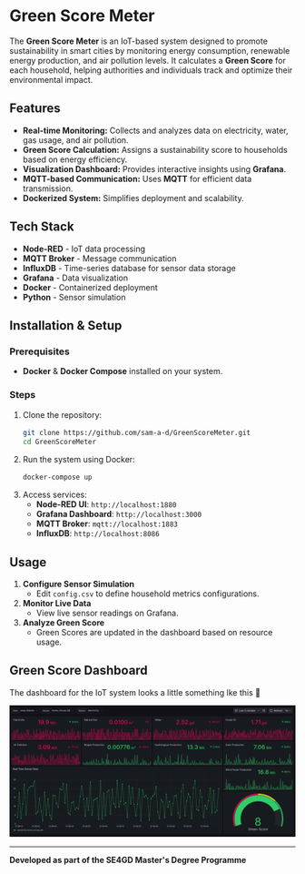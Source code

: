 # Green Score Meter

The **Green Score Meter** is an IoT-based system designed to promote sustainability in smart cities by monitoring energy consumption, renewable energy production, and air pollution levels. It calculates a **Green Score** for each household, helping authorities and individuals track and optimize their environmental impact.

## Features

- **Real-time Monitoring:** Collects and analyzes data on electricity, water, gas usage, and air pollution.
- **Green Score Calculation:** Assigns a sustainability score to households based on energy efficiency.
- **Visualization Dashboard:** Provides interactive insights using **Grafana**.
- **MQTT-based Communication:** Uses **MQTT** for efficient data transmission.
- **Dockerized System:** Simplifies deployment and scalability.

## Tech Stack

- **Node-RED** - IoT data processing
- **MQTT Broker** - Message communication
- **InfluxDB** - Time-series database for sensor data storage
- **Grafana** - Data visualization
- **Docker** - Containerized deployment
- **Python** - Sensor simulation

## Installation & Setup

### Prerequisites

- **Docker** & **Docker Compose** installed on your system.

### Steps

1. Clone the repository:
   ```sh
   git clone https://github.com/sam-a-d/GreenScoreMeter.git
   cd GreenScoreMeter
   ```
2. Run the system using Docker:
   ```sh
   docker-compose up
   ```
3. Access services:
   - **Node-RED UI**: `http://localhost:1880`
   - **Grafana Dashboard**: `http://localhost:3000`
   - **MQTT Broker**: `mqtt://localhost:1883`
   - **InfluxDB**: `http://localhost:8086`

## Usage

1. **Configure Sensor Simulation**
   - Edit `config.csv` to define household metrics configurations.
2. **Monitor Live Data**
   - View live sensor readings on Grafana.
3. **Analyze Green Score**
   - Green Scores are updated in the dashboard based on resource usage.

## Green Score Dashboard

The dashboard for the IoT system looks a little something lke this 👀

![Grafana Dashboard](img/greenscore_dashboard.png)

---
**Developed as part of the SE4GD Master's Degree Programme**
